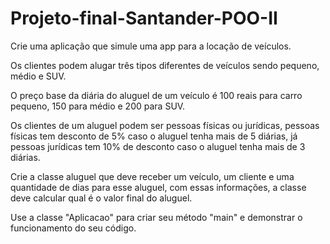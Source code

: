 # Projeto-final-Santander-POO-II
Crie uma aplicação que simule uma app para a locação de veículos.


Os clientes podem alugar três tipos diferentes de veículos sendo pequeno, médio e SUV.

O preço base da diária do aluguel de um veículo é 100 reais para carro pequeno, 150 para médio e 200 para SUV.

Os clientes de um aluguel podem ser pessoas físicas ou jurídicas, pessoas físicas tem desconto de 5% caso o aluguel tenha mais de 5 diárias, já pessoas jurídicas tem 10% de desconto caso o aluguel tenha mais de 3 diárias.

Crie a classe aluguel que deve receber um veículo, um cliente e uma quantidade de dias para esse aluguel, com essas informações, a classe deve calcular qual é o valor final do aluguel.

Use a classe "Aplicacao" para criar seu método "main" e demonstrar o funcionamento do seu código.
